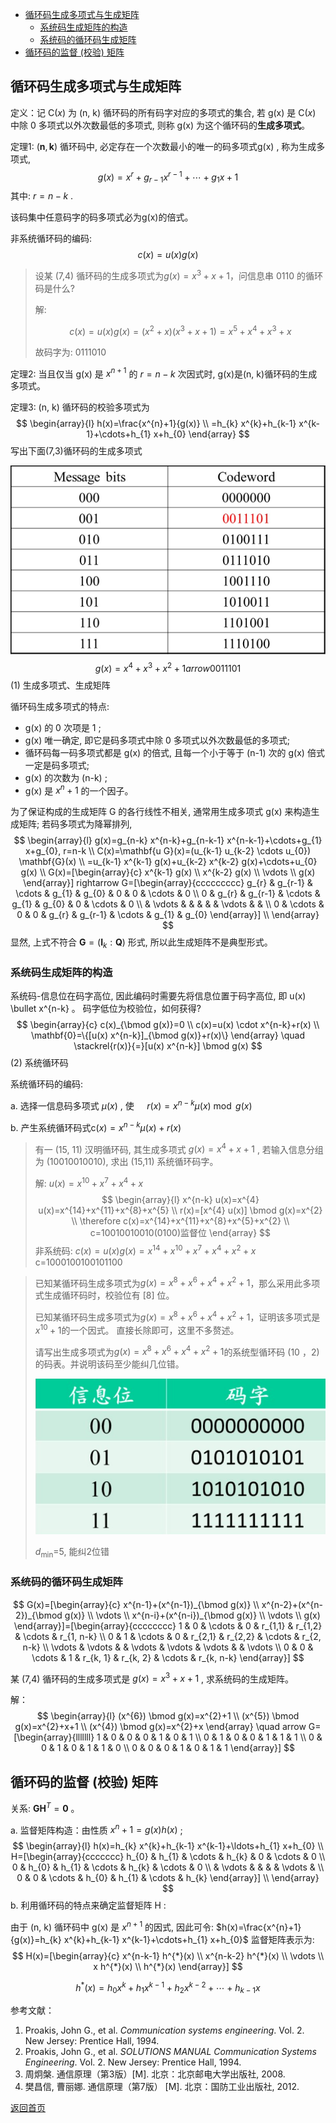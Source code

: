 - [循环码生成多项式与生成矩阵](#循环码生成多项式与生成矩阵)
  - [系统码生成矩阵的构造](#系统码生成矩阵的构造)
  - [系统码的循环码生成矩阵](#系统码的循环码生成矩阵)
- [循环码的监督 (校验)  矩阵](#循环码的监督-校验--矩阵)


## 循环码生成多项式与生成矩阵

定义：记  $\mathrm{C}(x)$  为  (n, k)  循环码的所有码字对应的多项式的集合, 若 g(x)  是  $\mathrm{C}(x)$  中除 0 多项式以外次数最低的多项式, 则称  g(x)  为这个循环码的**生成多项式**。

定理1:  $(\boldsymbol{n}, \boldsymbol{k})$  循环码中, 必定存在一个次数最小的唯一的码多项式g(x) , 称为生成多项式,
$$
g(x)=x^{r}+g_{r-1} x^{r-1}+\cdots+g_{1} x+1
$$
其中:  $r=n-k$ .

该码集中任意码字的码多项式必为g(x)的倍式。

非系统循环码的编码:
$$
c(x)=u(x) g(x)
$$

> 设某  (7,4)  循环码的生成多项式为$g(x)=x^{3}+x+1$，问信息串 0110 的循环码是什么?
>
> 解:  
>
> 
> $$
> c(x)=u(x) g(x)=(x^{2}+x)(x^{3}+x+1)=x^{5}+x^{4}+x^{3}+x
> $$
> 
>
> 故码字为: 0111010

定理2: 当且仅当  g(x)  是  $x^{n+1}$  的  $r=n-k$  次因式时,  g(x)是(n, k)循环码的生成多项式。

定理3: (n, k) 循环码的校验多项式为
$$
\begin{array}{l}
h(x)=\frac{x^{n}+1}{g(x)} \\
=h_{k} x^{k}+h_{k-1} x^{k-1}+\cdots+h_{1} x+h_{0}
\end{array}
$$
写出下面(7,3)循环码的生成多项式

![](https://raw.githubusercontent.com/timerring/picgo/master/picbed/image-20230210134143802.png)
$$
g(x)=x^{4}+x^{3}+x^{2}+1 arrow 0011101
$$
(1) 生成多项式、生成矩阵

循环码生成多项式的特点:

+ g(x)  的 0 次项是 1 ;
+ g(x)  唯一确定, 即它是码多项式中除 0 多项式以外次数最低的多项式;
+ 循环码每一码多项式都是  g(x)  的倍式, 且每一个小于等于 (n-1) 次的 g(x) 倍式一定是码多项式;
+ g(x) 的次数为 (n-k) ;
+ g(x) 是 $x^{n}+1$  的一个因子。

为了保证构成的生成矩阵  G  的各行线性不相关, 通常用生成多项式  g(x)  来构造生成矩阵; 若码多项式为降幂排列,
$$
\begin{array}{l}
g(x)=g_{n-k} x^{n-k}+g_{n-k-1} x^{n-k-1}+\cdots+g_{1} x+g_{0}, r=n-k \\
C(x)=\mathbf{u G}(x)=(u_{k-1} u_{k-2} \cdots u_{0}) \mathbf{G}(x) \\
=u_{k-1} x^{k-1} g(x)+u_{k-2} x^{k-2} g(x)+\cdots+u_{0} g(x) \\
G(x)=[\begin{array}{c}
x^{k-1} g(x) \\
x^{k-2} g(x) \\
\vdots \\
g(x)
\end{array}] rightarrow G=[\begin{array}{ccccccccc}
g_{r} & g_{r-1} & \cdots & g_{1} & g_{0} & 0 & 0 & \cdots & 0 \\
0 & g_{r} & g_{r-1} & \cdots & g_{1} & g_{0} & 0 & \cdots & 0 \\
& \vdots & & & & & \vdots & & \\
0 & \cdots & 0 & 0 & g_{r} & g_{r-1} & \cdots & g_{1} & g_{0}
\end{array}] \\
\end{array}
$$
显然, 上式不符合  $\mathbf{G}=(\mathbf{I}_{k}: \mathbf{Q})$  形式, 所以此生成矩阵不是典型形式。

### 系统码生成矩阵的构造

系统码-信息位在码字高位, 因此编码时需要先将信息位置于码字高位, 即  u(x) \bullet x^{n-k}  。 码字低位为校验位，如何获得?
$$
\begin{array}{c}
c(x)_{\bmod g(x)}=0 \\
c(x)=u(x) \cdot x^{n-k}+r(x) \\
\mathbf{0}=\{[u(x) x^{n-k}]_{\bmod g(x)}+r(x)\}
\end{array} \quad \stackrel{r(x)}{=}[u(x) x^{n-k}] \bmod g(x)
$$
(2) 系统循环码

系统循环码的编码:

a. 选择一信息码多项式  $\mu(x)$ , 使  $\quad r(x)=x^{n-k} \mu(x) \bmod g(x)$ 

b. 产生系统循环码式$\mathrm{c}(x)=x^{n-k} \mu(x)+r(x)$

> 有一 (15, 11) 汉明循环码, 其生成多项式  $g(x)=x^{4}+x+1$ , 若输入信息分组为 (10010010010), 求出  (15,11)  系统循环码字。
>
> 解:  $u(x)=x^{10}+x^{7}+x^{4}+x$ 
> $$
> \begin{array}{l}
> x^{n-k} u(x)=x^{4} u(x)=x^{14}+x^{11}+x^{8}+x^{5} \\
> r(x)=[x^{4} u(x)] \bmod g(x)=x^{2} \\
> \therefore c(x)=x^{14}+x^{11}+x^{8}+x^{5}+x^{2} \\
> c=10010010010(0100)监督位
> \end{array}
> $$
> 非系统码:  $c(x)=u(x) g(x)=x^{14}+x^{10}+x^{7}+x^{4}+x^{2}+x$   c=1000100100101100 

> 已知某循环码生成多项式为$g(x)=x^{8}+x^{6}+x^{4}+x^{2}+1$，那么采用此多项式生成循环码时，校验位有 [8] 位。
>
> 已知某循环码生成多项式为$g(x)=x^{8}+x^{6}+x^{4}+x^{2}+1$，证明该多项式是$x^{10}+1$的一个因式。 直接长除即可，这里不多赘述。
>
> 请写出生成多项式为$g(x)=x^{8}+x^{6}+x^{4}+x^{2}+1$的系统型循环码  (10 ，2)  的码表。并说明该码至少能纠几位错。
>
> ![](https://raw.githubusercontent.com/timerring/picgo/master/picbed/image-20230210140039097.png)
>
> $d_{\min }$=5, 能纠2位错 

### 系统码的循环码生成矩阵

$$
G(x)=[\begin{array}{c}
x^{n-1}+(x^{n-1})_{\bmod g(x)} \\
x^{n-2}+(x^{n-2})_{\bmod g(x)} \\
\vdots \\
x^{n-i}+(x^{n-i})_{\bmod g(x)} \\
\vdots \\
g(x)
\end{array}]=[\begin{array}{cccccccc}
1 & 0 & \cdots & 0 & r_{1,1} & r_{1,2} & \cdots & r_{1, n-k} \\
0 & 1 & \cdots & 0 & r_{2,1} & r_{2,2} & \cdots & r_{2, n-k} \\
\vdots & \vdots & & \vdots & \vdots & \vdots & & \vdots \\
0 & 0 & \cdots & 1 & r_{k, 1} & r_{k, 2} & \cdots & r_{k, n-k}
\end{array}]
$$

某  (7,4)  循环码的生成多项式是  $g(x)=x^{3}+x+1$ , 求系统码的生成矩阵。

解：
$$
\begin{array}{l}
(x^{6}) \bmod g(x)=x^{2}+1 \\
(x^{5}) \bmod g(x)=x^{2}+x+1 \\
(x^{4}) \bmod g(x)=x^{2}+x
\end{array} \quad arrow G=[\begin{array}{lllllll}
1 & 0 & 0 & 0 & 1 & 0 & 1 \\
0 & 1 & 0 & 0 & 1 & 1 & 1 \\
0 & 0 & 1 & 0 & 1 & 1 & 0 \\
0 & 0 & 0 & 1 & 0 & 1 & 1
\end{array}]
$$

## 循环码的监督 (校验)  矩阵

关系:  $\boldsymbol{G} \boldsymbol{H}^{T}=\mathbf{0}$  。

a. 监督矩阵构造：由性质  $x^{n}+1=g(x) h(x)$ ;
$$
\begin{array}{l}
h(x)=h_{k} x^{k}+h_{k-1} x^{k-1}+\ldots+h_{1} x+h_{0} \\
H=[\begin{array}{ccccccc}
h_{0} & h_{1} & \cdots & h_{k} & 0 & \cdots & 0 \\
0 & h_{0} & h_{1} & \cdots & h_{k} & \cdots & 0 \\
& \vdots & & & & \vdots & \\
0 & 0 & \cdots & h_{0} & h_{1} & \cdots & h_{k}
\end{array}] \\
\end{array}
$$
b. 利用循环码的特点来确定监督矩阵  H  :

由于  (n, k)  循环码中  g(x)  是  $x^{n+1}$  的因式, 因此可令:  $h(x)=\frac{x^{n}+1}{g(x)}=h_{k} x^{k}+h_{k-1} x^{k-1}+\cdots+h_{1} x+h_{0}$  监督矩阵表示为:
$$
H(x)=[\begin{array}{c}
x^{n-k-1} h^{*}(x) \\
x^{n-k-2} h^{*}(x) \\
\vdots \\
x h^{*}(x) \\
h^{*}(x)
\end{array}]
$$

$$
h^{*}(x)=h_{0} x^{k}+h_{1} x^{k-1}+h_{2} x^{k-2}+\cdots+h_{k-1} x
$$





参考文献：

1. Proakis, John G., et al. *Communication systems engineering*. Vol. 2. New Jersey: Prentice Hall, 1994.
2. Proakis, John G., et al. *SOLUTIONS MANUAL Communication Systems Engineering*. Vol. 2. New Jersey: Prentice Hall, 1994.
3. 周炯槃. 通信原理（第3版）[M\]. 北京：北京邮电大学出版社, 2008.
4. 樊昌信, 曹丽娜. 通信原理（第7版） [M\]. 北京：国防工业出版社, 2012.



[返回首页](https://github.com/timerring/information-theory)